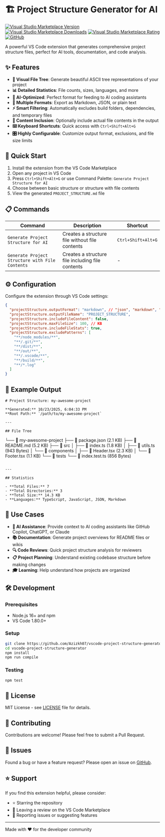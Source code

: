 # 🏗️ Project Structure Generator for AI

[![Visual Studio Marketplace Version](https://img.shields.io/visual-studio-marketplace/v/Azizkh07.project-structure-generator-ai)](https://marketplace.visualstudio.com/items?itemName=Azizkh07.project-structure-generator-ai)
[![Visual Studio Marketplace Downloads](https://img.shields.io/visual-studio-marketplace/d/Azizkh07.project-structure-generator-ai)](https://marketplace.visualstudio.com/items?itemName=Azizkh07.project-structure-generator-ai)
[![Visual Studio Marketplace Rating](https://img.shields.io/visual-studio-marketplace/r/Azizkh07.project-structure-generator-ai)](https://marketplace.visualstudio.com/items?itemName=Azizkh07.project-structure-generator-ai)
[![GitHub](https://img.shields.io/github/stars/Azizkh07/vscode-project-structure-generator?style=social)](https://github.com/Azizkh07/vscode-project-structure-generator)

A powerful VS Code extension that generates comprehensive project structure files, perfect for AI tools, documentation, and code analysis.

## ✨ Features

- **🌳 Visual File Tree**: Generate beautiful ASCII tree representations of your project
- **📊 Detailed Statistics**: File counts, sizes, languages, and more
- **🤖 AI-Optimized**: Perfect format for feeding to AI coding assistants
- **📝 Multiple Formats**: Export as Markdown, JSON, or plain text
- **⚡ Smart Filtering**: Automatically excludes build folders, dependencies, and temporary files
- **📄 Content Inclusion**: Optionally include actual file contents in the output
- **⌨️ Keyboard Shortcuts**: Quick access with `Ctrl+Shift+Alt+G`
- **🎛️ Highly Configurable**: Customize output format, exclusions, and file size limits

## 🚀 Quick Start

1. Install the extension from the VS Code Marketplace
2. Open any project in VS Code
3. Press `Ctrl+Shift+Alt+G` or use Command Palette: `Generate Project Structure for AI`
4. Choose between basic structure or structure with file contents
5. View the generated `PROJECT_STRUCTURE.md` file

## 📋 Commands

| Command | Description | Shortcut |
|---------|-------------|----------|
| `Generate Project Structure for AI` | Creates a structure file without file contents | `Ctrl+Shift+Alt+G` |
| `Generate Project Structure with File Contents` | Creates a structure file including file contents | - |

## ⚙️ Configuration

Configure the extension through VS Code settings:

```json
{
  "projectStructure.outputFormat": "markdown", // "json", "markdown", "txt"
  "projectStructure.outputFileName": "PROJECT_STRUCTURE",
  "projectStructure.includeFileContent": false,
  "projectStructure.maxFileSize": 100, // KB
  "projectStructure.includeFileStats": true,
  "projectStructure.excludePatterns": [
    "**/node_modules/**",
    "**/.git/**",
    "**/dist/**",
    "**/out/**",
    "**/.vscode/**",
    "**/build/**",
    "**/*.log"
  ]
}
```

## 📸 Example Output

```
# Project Structure: my-awesome-project

**Generated:** 10/23/2025, 6:04:33 PM
**Root Path:** `/path/to/my-awesome-project`

---

## File Tree

```
└── 📁 my-awesome-project
    ├── 📄 package.json (2.1 KB)
    ├── 📄 README.md (5.2 KB)
    ├── 📁 src
    │   ├── 📄 index.ts (1.8 KB)
    │   ├── 📄 utils.ts (943 Bytes)
    │   └── 📁 components
    │       ├── 📄 Header.tsx (2.3 KB)
    │       └── 📄 Footer.tsx (1.1 KB)
    └── 📁 tests
        └── 📄 index.test.ts (856 Bytes)
```

---

## Statistics

- **Total Files:** 7
- **Total Directories:** 3
- **Total Size:** 14.3 KB
- **Languages:** TypeScript, JavaScript, JSON, Markdown
```

## 🎯 Use Cases

- **🤖 AI Assistance**: Provide context to AI coding assistants like GitHub Copilot, ChatGPT, or Claude
- **📚 Documentation**: Generate project overviews for README files or wikis
- **🔍 Code Reviews**: Quick project structure analysis for reviewers
- **📋 Project Planning**: Understand existing codebase structure before making changes
- **🎓 Learning**: Help understand how projects are organized

## 🛠️ Development

### Prerequisites
- Node.js 16+ and npm
- VS Code 1.80.0+

### Setup
```bash
git clone https://github.com/Azizkh07/vscode-project-structure-generator
cd vscode-project-structure-generator
npm install
npm run compile
```

### Testing
```bash
npm test
```

## 📄 License

MIT License - see [LICENSE](LICENSE) file for details.

## 🤝 Contributing

Contributions are welcome! Please feel free to submit a Pull Request.

## 🐛 Issues

Found a bug or have a feature request? Please open an issue on [GitHub](https://github.com/Azizkh07/vscode-project-structure-generator/issues).

## ⭐ Support

If you find this extension helpful, please consider:
- ⭐ Starring the repository
- 📝 Leaving a review on the VS Code Marketplace
- 🐛 Reporting issues or suggesting features

---

Made with ❤️ for the developer community